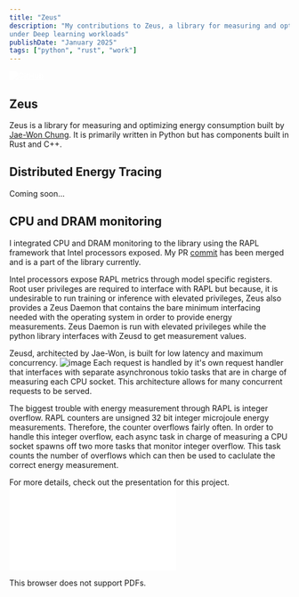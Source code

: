 ```yaml
---
title: "Zeus"
description: "My contributions to Zeus, a library for measuring and optimizing energy consumption
under Deep learning workloads"
publishDate: "January 2025"
tags: ["python", "rust", "work"]
---
```


<a href="https://github.com/ml-energy/zeus/">
  <img
    src="/github-mark-white.svg"
    alt="GitHub"
    class="w-20 h-20"
    style="filter: brightness(0) invert(1);"
  />
</a>


## Zeus
Zeus is a library for measuring and optimizing energy consumption built by [Jae-Won Chung](https://github.com/jaywonchung). It is primarily written in Python but has components built in Rust and C++.

## Distributed Energy Tracing
Coming soon...

## CPU and DRAM monitoring
I integrated CPU and DRAM monitoring to the library using the RAPL framework that Intel processors exposed. My PR [commit](https://github.com/ml-energy/zeus/commit/5a419c4ece448838b66e7aac4246ecb8a9b925d9) has been merged and is a part of the library currently.

Intel processors expose RAPL metrics through model specific registers. Root user privileges are required to interface with RAPL but because, it is undesirable to run training or inference with elevated privileges, Zeus also provides a Zeus Daemon that contains the bare minimum interfacing needed with the operating system in order to provide energy measurements. Zeus Daemon is run with elevated privileges while the python library interfaces with Zeusd to get measurement values.

Zeusd, architected by Jae-Won, is built for low latency and maximum concurrency.
![image](/zeusdarch.png)
Each request is handled by it's own request handler that interfaces with separate asynchronous tokio tasks that are in charge of measuring each CPU socket. This architecture allows for many concurrent requests to be served.

The biggest trouble with energy measurement through RAPL is integer overflow. RAPL counters are unsigned 32 bit integer microjoule energy measurements. Therefore, the counter overflows fairly often. In order to handle this integer overflow, each async task in charge of measuring a CPU socket spawns off two more tasks that monitor integer overflow. This task counts the number of overflows which can then be used to caclulate the correct energy measurement.

For more details, check out the presentation for this project.
<object data="/zeusdpres.pdf" type="application/pdf" width="700px" height="800px">
    <embed src="/zeusdpres.pdf">
        <p>This browser does not support PDFs.</p>
    </embed>
</object>
